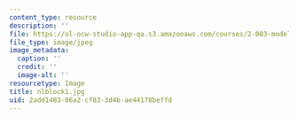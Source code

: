 ```yaml
---
content_type: resource
description: ''
file: https://ol-ocw-studio-app-qa.s3.amazonaws.com/courses/2-003-modeling-dynamics-and-control-i-spring-2005/2add148386a2cf833d4bae44178beffd_nlblock1.jpg
file_type: image/jpeg
image_metadata:
  caption: ''
  credit: ''
  image-alt: ''
resourcetype: Image
title: nlblock1.jpg
uid: 2add1483-86a2-cf83-3d4b-ae44178beffd
---
```

